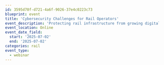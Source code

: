 ```yaml
---
id: 3595d70f-d721-4a6f-9026-37e4c0223c73
blueprint: event
title: 'Cybersecurity Challenges for Rail Operators'
event_description: 'Protecting rail infrastructure from growing digital threats'
event_location: Online
event_date_field:
  start: '2025-07-02'
  end: '2025-07-02'
categories: rail
event_type:
  - webinar
---
```

